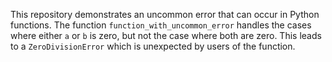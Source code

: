 This repository demonstrates an uncommon error that can occur in Python functions. The function `function_with_uncommon_error` handles the cases where either `a` or `b` is zero, but not the case where both are zero. This leads to a `ZeroDivisionError` which is unexpected by users of the function.
